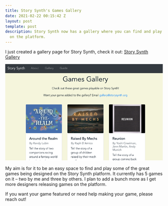 ```yaml
---
title: Story Synth's Games Gallery
date: 2021-02-22 00:15:42 Z
layout: post
template: post
description: Story Synth now has a gallery where you can find and play great games
  on the platform.
---
```


I just created a gallery page for Story Synth, check it out: [Story Synth Gallery](https://storysynth.org/Gallery/)

![](/images/screen-shot-2021-02-21-at-4-19-39-pm.png)

My aim is for it to be an easy space to find and play some of the great games being designed on the Story Synth platform. It currently has 5 games on it – two by me and three by others. I plan to add a bunch more as I get more designers releasing games on the platform.

If you want your game featured or need help making your game, please reach out!